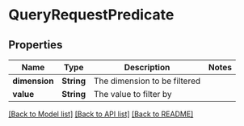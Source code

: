 # QueryRequestPredicate

## Properties

Name | Type | Description | Notes
------------ | ------------- | ------------- | -------------
**dimension** | **String** | The dimension to be filtered | 
**value** | **String** | The value to filter by | 

[[Back to Model list]](../README.md#documentation-for-models) [[Back to API list]](../README.md#documentation-for-api-endpoints) [[Back to README]](../README.md)



